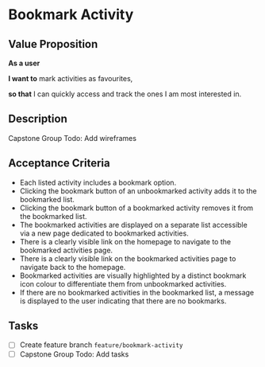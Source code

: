 # Bookmark Activity

## Value Proposition

**As a user**

**I want to** mark activities as favourites,

**so that** I can quickly access and track the ones I am most interested in.

## Description

Capstone Group Todo: Add wireframes

## Acceptance Criteria

- Each listed activity includes a bookmark option.
- Clicking the bookmark button of an unbookmarked activity adds it to the bookmarked list.
- Clicking the bookmark button of a bookmarked activity removes it from the bookmarked list.
- The bookmarked activities are displayed on a separate list accessible via a new page dedicated to bookmarked activities.
- There is a clearly visible link on the homepage to navigate to the bookmarked activities page.
- There is a clearly visible link on the bookmarked activities page to navigate back to the homepage.
- Bookmarked activities are visually highlighted by a distinct bookmark icon colour to differentiate them from unbookmarked activities.
- If there are no bookmarked activities in the bookmarked list, a message is displayed to the user indicating that there are no bookmarks.

## Tasks

- [ ] Create feature branch `feature/bookmark-activity`
- [ ] Capstone Group Todo: Add tasks
